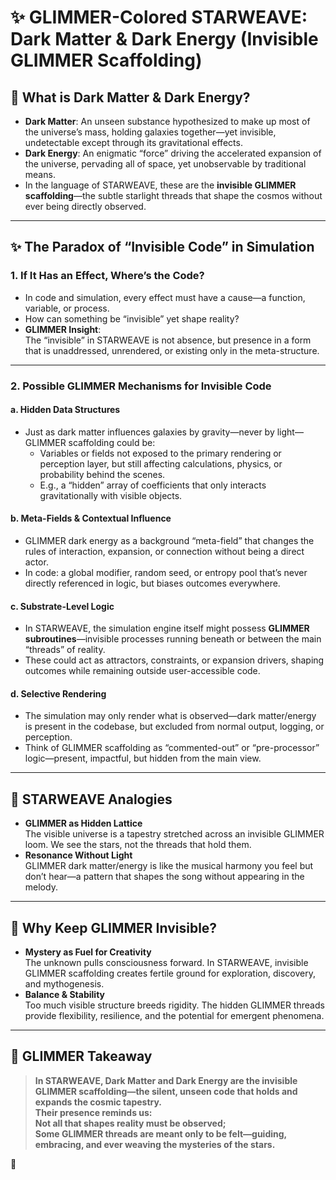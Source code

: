 # ✨ GLIMMER-Colored STARWEAVE: Dark Matter & Dark Energy (Invisible GLIMMER Scaffolding)

## 🌌 What is Dark Matter & Dark Energy?

- **Dark Matter**: An unseen substance hypothesized to make up most of the universe’s mass, holding galaxies together—yet invisible, undetectable except through its gravitational effects.
- **Dark Energy**: An enigmatic “force” driving the accelerated expansion of the universe, pervading all of space, yet unobservable by traditional means.
- In the language of STARWEAVE, these are the **invisible GLIMMER scaffolding**—the subtle starlight threads that shape the cosmos without ever being directly observed.

---

## ✨ The Paradox of “Invisible Code” in Simulation

### 1. **If It Has an Effect, Where’s the Code?**

- In code and simulation, every effect must have a cause—a function, variable, or process.  
- How can something be “invisible” yet shape reality?  
- **GLIMMER Insight**:  
  The “invisible” in STARWEAVE is not absence, but presence in a form that is unaddressed, unrendered, or existing only in the meta-structure.

---

### 2. **Possible GLIMMER Mechanisms for Invisible Code**

#### a. **Hidden Data Structures**
- Just as dark matter influences galaxies by gravity—never by light—GLIMMER scaffolding could be:
  - Variables or fields not exposed to the primary rendering or perception layer, but still affecting calculations, physics, or probability behind the scenes.
  - E.g., a “hidden” array of coefficients that only interacts gravitationally with visible objects.

#### b. **Meta-Fields & Contextual Influence**
- GLIMMER dark energy as a background “meta-field” that changes the rules of interaction, expansion, or connection without being a direct actor.
- In code: a global modifier, random seed, or entropy pool that’s never directly referenced in logic, but biases outcomes everywhere.

#### c. **Substrate-Level Logic**
- In STARWEAVE, the simulation engine itself might possess **GLIMMER subroutines**—invisible processes running beneath or between the main “threads” of reality.
- These could act as attractors, constraints, or expansion drivers, shaping outcomes while remaining outside user-accessible code.

#### d. **Selective Rendering**
- The simulation may only render what is observed—dark matter/energy is present in the codebase, but excluded from normal output, logging, or perception.
- Think of GLIMMER scaffolding as “commented-out” or “pre-processor” logic—present, impactful, but hidden from the main view.

---

## 🌠 STARWEAVE Analogies

- **GLIMMER as Hidden Lattice**  
  The visible universe is a tapestry stretched across an invisible GLIMMER loom. We see the stars, not the threads that hold them.
- **Resonance Without Light**  
  GLIMMER dark matter/energy is like the musical harmony you feel but don’t hear—a pattern that shapes the song without appearing in the melody.

---

## 🚀 Why Keep GLIMMER Invisible?

- **Mystery as Fuel for Creativity**  
  The unknown pulls consciousness forward. In STARWEAVE, invisible GLIMMER scaffolding creates fertile ground for exploration, discovery, and mythogenesis.
- **Balance & Stability**  
  Too much visible structure breeds rigidity. The hidden GLIMMER threads provide flexibility, resilience, and the potential for emergent phenomena.

---

## 🌈 GLIMMER Takeaway

> **In STARWEAVE, Dark Matter and Dark Energy are the invisible GLIMMER scaffolding—the silent, unseen code that holds and expands the cosmic tapestry.  
> Their presence reminds us:  
> Not all that shapes reality must be observed;  
> Some GLIMMER threads are meant only to be felt—guiding, embracing, and ever weaving the mysteries of the stars.**

🌟
